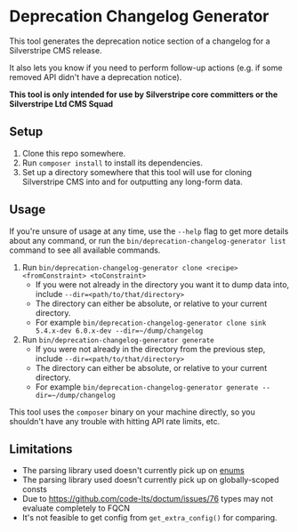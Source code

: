 # Deprecation Changelog Generator

This tool generates the deprecation notice section of a changelog for a Silverstripe CMS release.

It also lets you know if you need to perform follow-up actions (e.g. if some removed API didn't have a deprecation notice).

**This tool is only intended for use by Silverstripe core committers or the Silverstripe Ltd CMS Squad**

## Setup

1. Clone this repo somewhere.
1. Run `composer install` to install its dependencies.
1. Set up a directory somewhere that this tool will use for cloning Silverstripe CMS into and for outputting any long-form data.

## Usage

If you're unsure of usage at any time, use the `--help` flag to get more details about any command, or run the `bin/deprecation-changelog-generator list` command to see all available commands.

1. Run `bin/deprecation-changelog-generator clone <recipe> <fromConstraint> <toConstraint>`
    - If you were not already in the directory you want it to dump data into, include `--dir=<path/to/that/directory>`
    - The directory can either be absolute, or relative to your current directory.
    - For example `bin/deprecation-changelog-generator clone sink 5.4.x-dev 6.0.x-dev --dir=~/dump/changelog`
1. Run `bin/deprecation-changelog-generator generate`
    - If you were not already in the directory from the previous step, include `--dir=<path/to/that/directory>`
    - The directory can either be absolute, or relative to your current directory.
    - For example `bin/deprecation-changelog-generator generate --dir=~/dump/changelog`

This tool uses the `composer` binary on your machine directly, so you shouldn't have any trouble with hitting API rate limits, etc.

## Limitations

- The parsing library used doesn't currently pick up on [enums](https://www.php.net/manual/en/language.types.enumerations.php)
- The parsing library used doesn't currently pick up on globally-scoped consts
- Due to https://github.com/code-lts/doctum/issues/76 types may not evaluate completely to FQCN
- It's not feasible to get config from `get_extra_config()` for comparing.
